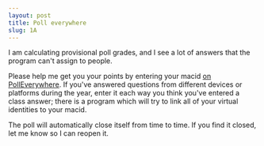 ```yaml
---
layout: post
title: Poll everywhere
slug: 1A
---
```


I am calculating provisional poll grades, and I see a lot of answers that the program can't assign to people.

Please help me get you your points by entering your macid [on PollEverywhere](https://pollev.com/bio3ss). If you've answered questions from different devices or platforms during the year, enter it each way you think you've entered a class answer; there is a program which will try to link all of your virtual identities to your macid.

The poll will automatically close itself from time to time. If you find it closed, let me know so I can reopen it.
